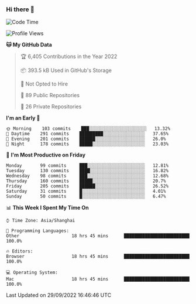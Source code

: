 ### Hi there 👋

<!--
**qbosen/qbosen** is a ✨ _special_ ✨ repository because its `README.md` (this file) appears on your GitHub profile.

Here are some ideas to get you started:

- 🔭 I’m currently working on ...
- 🌱 I’m currently learning ...
- 👯 I’m looking to collaborate on ...
- 🤔 I’m looking for help with ...
- 💬 Ask me about ...
- 📫 How to reach me: ...
- 😄 Pronouns: ...
- ⚡ Fun fact: ...
-->

<!--START_SECTION:waka-->
![Code Time](http://img.shields.io/badge/Code%20Time-1%2C017%20hrs%2016%20mins-blue)

![Profile Views](http://img.shields.io/badge/Profile%20Views-11-blue)

**🐱 My GitHub Data** 

> 🏆 6,405 Contributions in the Year 2022
 > 
> 📦 393.5 kB Used in GitHub's Storage 
 > 
> 🚫 Not Opted to Hire
 > 
> 📜 89 Public Repositories 
 > 
> 🔑 26 Private Repositories  
 > 
**I'm an Early 🐤** 

```text
🌞 Morning    103 commits    ███░░░░░░░░░░░░░░░░░░░░░░   13.32% 
🌆 Daytime    291 commits    █████████░░░░░░░░░░░░░░░░   37.65% 
🌃 Evening    201 commits    ██████░░░░░░░░░░░░░░░░░░░   26.0% 
🌙 Night      178 commits    █████░░░░░░░░░░░░░░░░░░░░   23.03%

```
📅 **I'm Most Productive on Friday** 

```text
Monday       99 commits     ███░░░░░░░░░░░░░░░░░░░░░░   12.81% 
Tuesday      130 commits    ████░░░░░░░░░░░░░░░░░░░░░   16.82% 
Wednesday    98 commits     ███░░░░░░░░░░░░░░░░░░░░░░   12.68% 
Thursday     160 commits    █████░░░░░░░░░░░░░░░░░░░░   20.7% 
Friday       205 commits    ██████░░░░░░░░░░░░░░░░░░░   26.52% 
Saturday     31 commits     █░░░░░░░░░░░░░░░░░░░░░░░░   4.01% 
Sunday       50 commits     █░░░░░░░░░░░░░░░░░░░░░░░░   6.47%

```


📊 **This Week I Spent My Time On** 

```text
⌚︎ Time Zone: Asia/Shanghai

💬 Programming Languages: 
Other                    18 hrs 45 mins      █████████████████████████   100.0%

🔥 Editors: 
Browser                  18 hrs 45 mins      █████████████████████████   100.0%

💻 Operating System: 
Mac                      18 hrs 45 mins      █████████████████████████   100.0%

```


 Last Updated on 29/09/2022 16:46:46 UTC
<!--END_SECTION:waka-->
